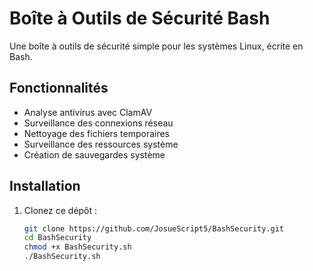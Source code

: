 # Boîte à Outils de Sécurité Bash

Une boîte à outils de sécurité simple pour les systèmes Linux, écrite en Bash.

## Fonctionnalités

- Analyse antivirus avec ClamAV
- Surveillance des connexions réseau
- Nettoyage des fichiers temporaires
- Surveillance des ressources système
- Création de sauvegardes système

## Installation

1. Clonez ce dépôt :
   ```bash
   git clone https://github.com/JosueScript5/BashSecurity.git
   cd BashSecurity
   chmod +x BashSecurity.sh
   ./BashSecurity.sh
